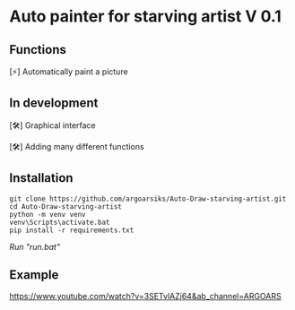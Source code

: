 # Auto painter for starving artist V 0.1

## Functions

[⚡] Automatically paint a picture

## In development

[🛠️] Graphical interface

[🛠️] Adding many different functions

## Installation
```
git clone https://github.com/argoarsiks/Auto-Draw-starving-artist.git
cd Auto-Draw-starving-artist
python -m venv venv
venv\Scripts\activate.bat
pip install -r requirements.txt
```
*Run "run.bat"*

## Example
https://www.youtube.com/watch?v=3SETvlAZj64&ab_channel=ARGOARS
